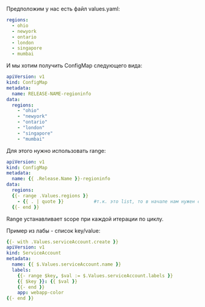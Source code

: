 Предположим у нас есть файл values.yaml:
```yaml
regions:
  - ohio
  - newyork
  - ontario
  - london
  - singapore
  - mumbai
```

И мы хотим получить ConfigMap следующего вида:
```yaml
apiVersion: v1
kind: ConfigMap
metadata:
  name: RELEASE-NAME-regioninfo
data:
  regions:
    - "ohio"
    - "newyork"
    - "ontario"
    - "london"
    - "singapore"
    - "mumbai"
```

Для этого нужно использовать range:
```yaml
apiVersion: v1
kind: ConfigMap
metadata:
  name: {{ .Release.Name }}-regioninfo
data:
  regions:
  {{- range .Values.regions }}
    - {{ . | quote }}           #т.к. это list, то в начале нам нужен символ "-" , точка означает обращение к объекту внутри списка, и далее заключаем в кавычки
  {{- end }}
```

Range устанавливает scope при каждой итерации по циклу.

Пример из лабы - список key/value:
```yaml
{{- with .Values.serviceAccount.create }}
apiVersion: v1
kind: ServiceAccount
metadata:
  name: {{ $.Values.serviceAccount.name }}
  labels:
    {{- range $key, $val := $.Values.serviceAccount.labels }}
    {{ $key }}: {{ $val }}
    {{- end }}
    app: webapp-color
{{- end }}
```